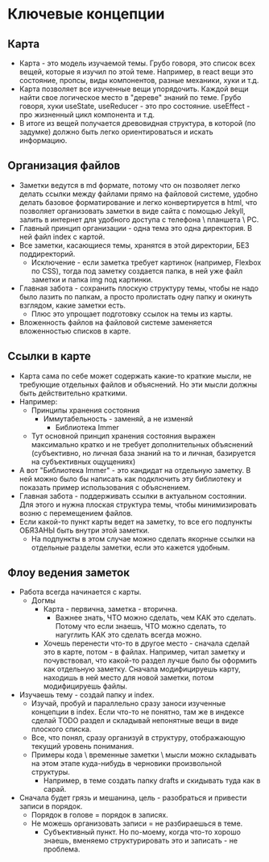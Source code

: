 # Ключевые концепции

## Карта

- Карта - это модель изучаемой темы. Грубо говоря, это список всех вещей, которые я изучил по этой теме. Например, в react вещи это состояние, пропсы, виды компонентов, разные механики, хуки и т.д.
- Карта позволяет все изученные вещи упорядочить. Каждой вещи найти свое логическое место в "дереве" знаний по теме. Грубо говоря, хуки useState, useReducer - это про состояние. useEffect - про жизненный цикл компонента и т.д.
- В итоге из вещей получается древовидная структура, в которой (по задумке) должно быть легко ориентироваться и искать информацию.

## Организация файлов

- Заметки ведутся в md формате, потому что он позволяет легко делать ссылки между файлами прямо на файловой системе, удобно делать базовое форматирование и легко конвертируется в html, что позволяет организовать заметки в виде сайта с помощью Jekyll, залить в интернет для удобного доступа с телефона \ планшета \ PC.
- Главный принцип организации - одна тема это одна директория. В ней файл index с картой.
- Все заметки, касающиеся темы, хранятся в этой директории, БЕЗ поддиректорий.
  - Исключение - если заметка требует картинок (например, Flexbox по CSS), тогда под заметку создается папка, в ней уже файл заметки и папка img под картинки.
- Главная забота - сохранить плоскую структуру темы, чтобы не надо было лазить по папкам, а просто пролистать одну папку и окинуть взглядом, какие заметки есть.
  - Плюс это упрощает подготовку ссылок на темы из карты.
- Вложенность файлов на файловой системе заменяется вложенностью списков в карте.

## Ссылки в карте

- Карта сама по себе может содержать какие-то краткие мысли, не требующие отдельных файлов и объяснений. Но эти мысли должны быть действительно краткими.
- Например:
  - Принципы хранения состояния
    - Иммутабельность - заменяй, а не изменяй
      - Библиотека Immer
  - Тут основной принцип хранения состояния выражен максимально кратко и не требует дополнительных объяснений (субъективно, но личная база знаний на то и личная, базируется на субъективных ощущениях)
- А вот "Библиотека Immer" - это кандидат на отдельную заметку. В ней можно было бы написать как подключить эту библиотеку и показать пример использования с объяснением.
- Главная забота - поддерживать ссылки в актуальном состоянии. Для этого и нужна плоская структура темы, чтобы минимизировать возню с перемещением файлов.
- Если какой-то пункт карты ведет на заметку, то все его подпункты ОБЯЗАНЫ быть внутри этой заметки.
  - На подпункты в этом случае можно сделать якорные ссылки на отдельные разделы заметки, если это кажется удобным.

## Флоу ведения заметок

- Работа всегда начинается с карты.
  - Догмы
    - Карта - первична, заметка - вторична.
      - Важнее знать, ЧТО можно сделать, чем КАК это сделать. Потому что если знаешь, ЧТО можно сделать, то нагуглить КАК это сделать всегда можно.
    - Хочешь перенести что-то в другое место - сначала сделай это в карте, потом - в файлах. Например, читал заметку и  почувствовал, что какой-то раздел лучше было бы оформить как отдельную заметку. Сначала модифицируешь карту, находишь в ней место для новой заметки, потом модифицируешь файлы.
- Изучаешь тему - создай папку и index.
  - Изучай, пробуй и параллельно сразу заноси изученные концепции в index. Если что-то не понятно, там же в индексе сделай TODO раздел и складывай непонятные вещи в виде плоского списка.
  - Все, что понял, сразу организуй в структуру, отображающую текущий уровень понимания.
  - Примеры кода \ временные заметки \ мысли можно складывать на этом этапе куда-нибудь в черновики произвольной структуры.
    - Например, в теме создать папку drafts и скидывать туда как в сарай.
- Сначала будет грязь и мешанина, цель - разобраться и привести записи в порядок.
  - Порядок в голове = порядок в записях.
  - Не можешь организовать записи = не разбираешься в теме.
    - Субъективный пункт. Но по-моему, когда что-то хорошо знаешь, вменяемо структурировать это и записать - не проблема.